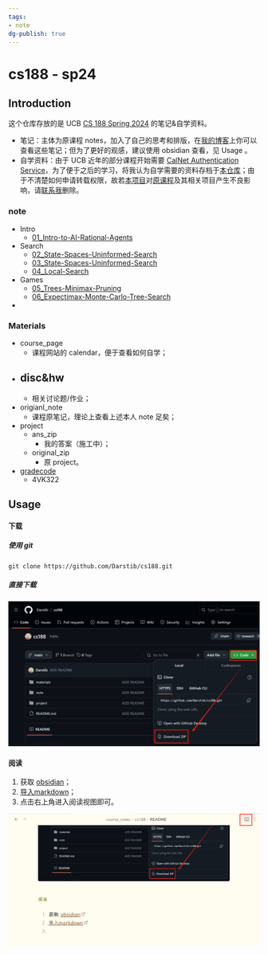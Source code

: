 ```yaml
---
tags:
- note
dg-publish: true
---
```

# cs188 - sp24

## Introduction

这个仓库存放的是 UCB [CS 188 Spring 2024](https://inst.eecs.berkeley.edu/~cs188/sp24/) 的笔记&自学资料。

- 笔记：主体为原课程 notes，加入了自己的思考和排版，在[我的博客](https://darstib.github.io/blog/note/CS188/)上你可以查看这些笔记；但为了更好的观感，建议使用 obsidian 查看，见 Usage 。
- 自学资料：由于 UCB 近年的部分课程开始需要 [CalNet Authentication Service](https://auth.berkeley.edu/cas/login?service=https%3a%2f%2finst.eecs.berkeley.edu%2f%7ecs188%2fsp23%2f)，为了便于之后的学习，将我认为自学需要的资料存档于[本仓库](https://github.com/Darstib/cs188)；由于不清楚如何申请转载权限，故若[本项目](https://github.com/Darstib/cs188)对[原课程](https://inst.eecs.berkeley.edu/~cs188/sp24/)及其相关项目产生不良影响，请[联系我](https://darstib.github.io/blog/connect_me/)删除。

### note

- Intro
    - [01_Intro-to-AI-Rational-Agents](note/01_Intro-to-AI-Rational-Agents.md)
- Search
    - [02_State-Spaces-Uninformed-Search](note/02_State-Spaces-Uninformed-Search.md)
    - [03_State-Spaces-Uninformed-Search](note/03_State-Spaces-Uninformed-Search.md)
    - [04_Local-Search](note/04_Local-Search.md)
- Games
    - [05_Trees-Minimax-Pruning](note/05_Trees-Minimax-Pruning.md)
    - [06_Expectimax-Monte-Carlo-Tree-Search](note/06_Expectimax-Monte-Carlo-Tree-Search.md)
- 
### Materials

- course_page
    - 课程网站的 calendar，便于查看如何自学；
- disc&hw
    - 
    - 相关讨论题/作业；
- origianl_note
    - 课程原笔记，理论上查看上述本人 note 足矣；
- project
    - ans_zip
        - 我的答案（施工中）；
    - original_zip
        - 原 project。
- [gradecode](https://www.gradescope.com/)
    - 4VK322

## Usage

#### 下载

##### 使用 git

```shell
git clone https://github.com/Darstib/cs188.git
```

##### 直接下载

![](attachments/README.png)

#### 阅读

1. 获取 [obsidian](https://obsidian.md)；
2. [导入markdown](https://publish.obsidian.md/help-zh/import/markdown)；
3. 点击右上角进入阅读视图即可。

![](attachments/README-1.png)